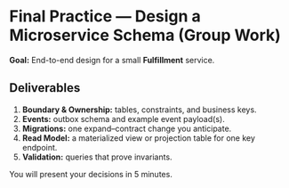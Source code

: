 # Final Practice — Design a Microservice Schema (Group Work)

**Goal:** End-to-end design for a small **Fulfillment** service.

## Deliverables
1) **Boundary & Ownership:** tables, constraints, and business keys.  
2) **Events:** outbox schema and example event payload(s).  
3) **Migrations:** one expand–contract change you anticipate.  
4) **Read Model:** a materialized view or projection table for one key endpoint.  
5) **Validation:** queries that prove invariants.

You will present your decisions in 5 minutes.
